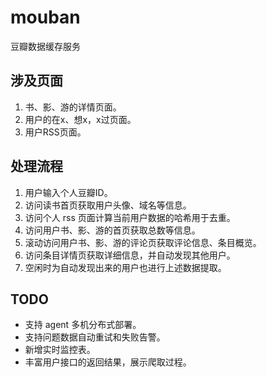 # mouban

豆瓣数据缓存服务

## 涉及页面

1. 书、影、游的详情页面。
2. 用户的在x、想x，x过页面。
3. 用户RSS页面。

## 处理流程
1. 用户输入个人豆瓣ID。
2. 访问读书首页获取用户头像、域名等信息。
3. 访问个人 rss 页面计算当前用户数据的哈希用于去重。
4. 访问用户书、影、游的首页获取总数等信息。
5. 滚动访问用户书、影、游的评论页获取评论信息、条目概览。
6. 访问条目详情页获取详细信息，并自动发现其他用户。
7. 空闲时为自动发现出来的用户也进行上述数据提取。

## TODO
* 支持 agent 多机分布式部署。
* 支持问题数据自动重试和失败告警。
* 新增实时监控表。
* 丰富用户接口的返回结果，展示爬取过程。
